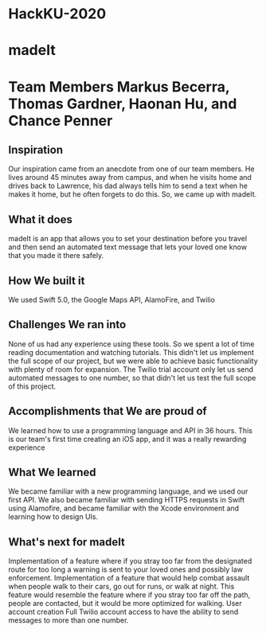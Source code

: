 # HackKU-2020
# madeIt
# Team Members Markus Becerra, Thomas Gardner, Haonan Hu, and Chance Penner

## Inspiration
Our inspiration came from an anecdote from one of our team members. He lives around 45 minutes away from campus, and when he visits home and drives back to Lawrence, his dad always tells him to send a text when he makes it home, but he often forgets to do this. So, we came up with madeIt.
## What it does
madeIt is an app that allows you to set your destination before you travel and then send an automated text message that lets your loved one know that you made it there safely. 

## How We built it
We used Swift 5.0, the Google Maps API, AlamoFire, and Twilio

## Challenges We ran into
None of us had any experience using these tools. So we spent a lot of time reading documentation and watching tutorials. This didn't let us implement the full scope of our project, but we were able to achieve basic functionality with plenty of room for expansion. The Twilio trial account only let us send automated messages to one number, so that didn't let us test the full scope of this project.

## Accomplishments that We are proud of
We learned how to use a programming language and API in 36 hours. This is our team's first time creating an iOS app, and it was a really rewarding experience
 
## What We learned
We became familiar with a new programming language, and we used our first API. We also became familiar with sending HTTPS requests in Swift using Alamofire, and became familiar with the Xcode environment and learning how to design UIs.

## What's next for madeIt
Implementation of a feature where if you stray too far from the designated route for too long a warning is sent to your loved ones and possibly law enforcement. 
Implementation of a feature that would help combat assault when people walk to their cars, go out for runs, or walk at night. This feature would resemble the feature where if you stray too far off the path, people are contacted, but it would be more optimized for walking.
User account creation
Full Twilio account access to have the ability to send messages to more than one number. 
